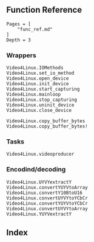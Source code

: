 ## Function Reference

```@contents
Pages = [
    "func_ref.md"
]
Depth = 3
```
### Wrappers
```@docs
Video4Linux.IOMethods
Video4Linux.set_io_method
Video4Linux.open_device
Video4Linux.init_device
Video4Linux.start_capturing
Video4Linux.mainloop
Video4Linux.stop_capturing
Video4Linux.uninit_device
Video4Linux.close_device

Video4Linux.copy_buffer_bytes
Video4Linux.copy_buffer_bytes!

```
### Tasks
```@docs
Video4Linux.videoproducer
```

### Encodind/decoding
```@docs
Video4Linux.UYVYextractY
Video4Linux.convertYUYVtoArray
Video4Linux.convertY10BtoU16
Video4Linux.convertUYVYtoYCbCr
Video4Linux.convertYUYVtoYCbCr
Video4Linux.convertUYVYtoArray
Video4Linux.YUYVextractY
```

## Index
```@index
```
